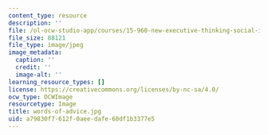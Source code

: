 ```yaml
---
content_type: resource
description: ''
file: /ol-ocw-studio-app/courses/15-960-new-executive-thinking-social-impact-technology-projects-fall-2017-spring-2018/a79830f7612f0aeedafe60df1b3377e5_words-of-advice.jpg
file_size: 88121
file_type: image/jpeg
image_metadata:
  caption: ''
  credit: ''
  image-alt: ''
learning_resource_types: []
license: https://creativecommons.org/licenses/by-nc-sa/4.0/
ocw_type: OCWImage
resourcetype: Image
title: words-of-advice.jpg
uid: a79830f7-612f-0aee-dafe-60df1b3377e5
---
```

